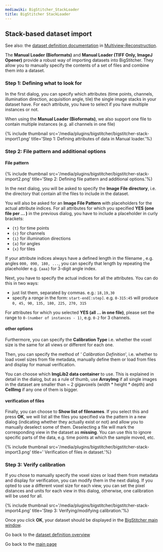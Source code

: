 ```yaml
---
mediawiki: BigStitcher_StackLoader
title: BigStitcher StackLoader
---
```


## Stack-based dataset import

See also: the [dataset definition documentation](/plugins/mvr-definedataset) in [Multiview-Reconstruction](/plugins/multiview-reconstruction).

The **Manual Loader (Bioformats)** and **Manual Loader (TIFF Only, ImageJ Opener)** provide a robust way of importing datasets into BigStitcher. They allow you to manually specify the contents of a set of files and combine them into a dataset.

### Step 1: Defining what to look for

In the first dialog, you can specify which attributes (time points, channels, illumination direction, acquisition angle, tile) the single image stacks in your dataset have. For each attribute, you have to select if you have multiple instances or not.

When using the **Manual Loader (Bioformats)**, we also support one file to contain multiple instances (e.g. all channels in one file)

{% include thumbnail src='/media/plugins/bigstitcher/bigstitcher-stack-import1.png' title='Step 1: Defining attributes of data in Manual loader.'%}

### Step 2: File pattern and additional options

#### File pattern

{% include thumbnail src='/media/plugins/bigstitcher/bigstitcher-stack-import2.png' title='Step 2: Defining file pattern and additional options.'%}

In the next dialog, you will be asked to specify the **Image File directory**, i.e. the directory that contain all the files to include in the dataset.

You will also be asked for an **Image File Pattern** with placeholders for the actual attribute indices. For all attributes for which you specified **YES (one file per ... )** in the previous dialog, you have to include a placeholder in curly brackets:

-   `{t}` for time points
-   `{c}` for channels
-   `{i}` for illumination directions
-   `{a}` for angles
-   `{x}` for tiles

If your attribute indices always have a defined length in the filename , e.g. angles `000, 090, 180, ...`, you can specify that length by repeating the placeholder e.g. `{aaa}` for 3-digit angle index.

Next, you have to specify the actual indices for all the attributes. You can do this in two ways:

-   just list them, separated by commas. e.g.: `18,19,30`
-   specify a *range* in the form: `start-end[:step]`. e.g. `0-315:45` will produce `0, 45, 90, 135, 180, 225, 270, 315`

For attributes for which you selected **YES (all ... in one file)**, please set the range to `0-(number of instances - 1)`, e.g. `0-2` for 3 channels.

#### other options

Furthermore, you can specify the **Calibration Type** i.e. whether the voxel size is the same for all views or different for each one.

Then, you can specify the method of *' Calibration Definition*', i.e. whether to load voxel sizes from file metadata, manually define them or load from files and display for manual verification.

You can choose which **ImgLib2 data container** to use. This is explained in detail in the dialog, but as a rule of thumb, use **ArrayImg** if all single images in the dataset are smaller than \~ 2 gigavoxels (width \* height \* depth) and **CellImg** if any one of them is bigger.

#### verification of files

Finally, you can choose to **Show list of filenames**. If you select this and press **OK**, we will list all the files you specified via the pattern in a new dialog (indicating whether they actually exist or not) and allow you to manually deselect some of them. Deselecting a file will mark the corresponding view in the dataset as **missing**. You can use this to ignore specific parts of the data, e.g. time points at which the sample moved, etc.

{% include thumbnail src='/media/plugins/bigstitcher/bigstitcher-stack-import3.png' title=' Verification of files in dataset.'%}

### Step 3: Verify calibration

If you chose to manually specify the voxel sizes or load them from metadata and display for verification, you can modify them in the next dialog. If you opted to use a different voxel size for each view, you can set the pixel distances and units for each view in this dialog, otherwise, one calibration will be used for all.

{% include thumbnail src='/media/plugins/bigstitcher/bigstitcher-stack-import4.png' title='Step 3: Verifying/modifying calibration.'%}

Once you click **OK**, your dataset should be displayed in the [BigStitcher main window](/plugins/bigstitcher/stitching-mode).

Go back to the [dataset definition overview](/plugins/bigstitcher/define-new-dataset)

Go back to the [main page](/plugins/bigstitcher#documentation)
